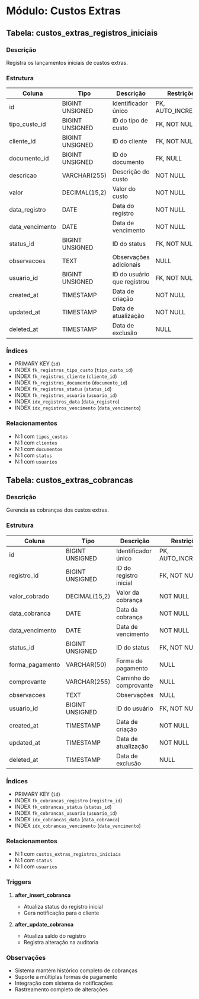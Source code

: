 # Módulo: Custos Extras

## Tabela: custos_extras_registros_iniciais

### Descrição
Registra os lançamentos iniciais de custos extras.

### Estrutura
| Coluna | Tipo | Descrição | Restrições |
|--------|------|-----------|------------|
| id | BIGINT UNSIGNED | Identificador único | PK, AUTO_INCREMENT |
| tipo_custo_id | BIGINT UNSIGNED | ID do tipo de custo | FK, NOT NULL |
| cliente_id | BIGINT UNSIGNED | ID do cliente | FK, NOT NULL |
| documento_id | BIGINT UNSIGNED | ID do documento | FK, NULL |
| descricao | VARCHAR(255) | Descrição do custo | NOT NULL |
| valor | DECIMAL(15,2) | Valor do custo | NOT NULL |
| data_registro | DATE | Data do registro | NOT NULL |
| data_vencimento | DATE | Data de vencimento | NOT NULL |
| status_id | BIGINT UNSIGNED | ID do status | FK, NOT NULL |
| observacoes | TEXT | Observações adicionais | NULL |
| usuario_id | BIGINT UNSIGNED | ID do usuário que registrou | FK, NOT NULL |
| created_at | TIMESTAMP | Data de criação | NOT NULL |
| updated_at | TIMESTAMP | Data de atualização | NOT NULL |
| deleted_at | TIMESTAMP | Data de exclusão | NULL |

### Índices
- PRIMARY KEY (`id`)
- INDEX `fk_registros_tipo_custo` (`tipo_custo_id`)
- INDEX `fk_registros_cliente` (`cliente_id`)
- INDEX `fk_registros_documento` (`documento_id`)
- INDEX `fk_registros_status` (`status_id`)
- INDEX `fk_registros_usuario` (`usuario_id`)
- INDEX `idx_registros_data` (`data_registro`)
- INDEX `idx_registros_vencimento` (`data_vencimento`)

### Relacionamentos
- N:1 com `tipos_custos`
- N:1 com `clientes`
- N:1 com `documentos`
- N:1 com `status`
- N:1 com `usuarios`

## Tabela: custos_extras_cobrancas

### Descrição
Gerencia as cobranças dos custos extras.

### Estrutura
| Coluna | Tipo | Descrição | Restrições |
|--------|------|-----------|------------|
| id | BIGINT UNSIGNED | Identificador único | PK, AUTO_INCREMENT |
| registro_id | BIGINT UNSIGNED | ID do registro inicial | FK, NOT NULL |
| valor_cobrado | DECIMAL(15,2) | Valor da cobrança | NOT NULL |
| data_cobranca | DATE | Data da cobrança | NOT NULL |
| data_vencimento | DATE | Data de vencimento | NOT NULL |
| status_id | BIGINT UNSIGNED | ID do status | FK, NOT NULL |
| forma_pagamento | VARCHAR(50) | Forma de pagamento | NULL |
| comprovante | VARCHAR(255) | Caminho do comprovante | NULL |
| observacoes | TEXT | Observações | NULL |
| usuario_id | BIGINT UNSIGNED | ID do usuário | FK, NOT NULL |
| created_at | TIMESTAMP | Data de criação | NOT NULL |
| updated_at | TIMESTAMP | Data de atualização | NOT NULL |
| deleted_at | TIMESTAMP | Data de exclusão | NULL |

### Índices
- PRIMARY KEY (`id`)
- INDEX `fk_cobrancas_registro` (`registro_id`)
- INDEX `fk_cobrancas_status` (`status_id`)
- INDEX `fk_cobrancas_usuario` (`usuario_id`)
- INDEX `idx_cobrancas_data` (`data_cobranca`)
- INDEX `idx_cobrancas_vencimento` (`data_vencimento`)

### Relacionamentos
- N:1 com `custos_extras_registros_iniciais`
- N:1 com `status`
- N:1 com `usuarios`

### Triggers
1. **after_insert_cobranca**
   - Atualiza status do registro inicial
   - Gera notificação para o cliente

2. **after_update_cobranca**
   - Atualiza saldo do registro
   - Registra alteração na auditoria

### Observações
- Sistema mantém histórico completo de cobranças
- Suporte a múltiplas formas de pagamento
- Integração com sistema de notificações
- Rastreamento completo de alterações
